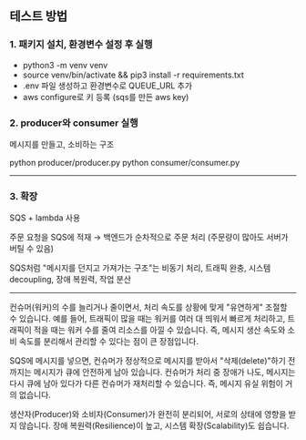 ## 테스트 방법

### 1. 패키지 설치, 환경변수 설정 후 실행
- python3 -m venv venv  
- source venv/bin/activate && pip3 install -r requirements.txt
- .env 파일 생성하고 환경변수로 QUEUE_URL 추가
- aws configure로 키 등록 (sqs를 만든 aws key)

### 2. producer와 consumer 실행
메시지를 만들고, 소비하는 구조

python producer/producer.py
python consumer/consumer.py


---

### 3. 확장
SQS + lambda 사용

주문 요청을 SQS에 적재 → 백엔드가 순차적으로 주문 처리
(주문량이 많아도 서버가 버틸 수 있음)

SQS처럼 "메시지를 던지고 가져가는 구조"는
비동기 처리,
트래픽 완충,
시스템 decoupling,
장애 복원력,
작업 분산


---

컨슈머(워커)의 수를 늘리거나 줄이면서,
처리 속도를 상황에 맞게 "유연하게" 조절할 수 있습니다.
예를 들어, 트래픽이 많을 때는 워커를 여러 대 띄워서 빠르게 처리하고,
트래픽이 적을 때는 워커 수를 줄여 리소스를 아낄 수 있습니다.
즉, 메시지 생산 속도와 소비 속도를 분리해서 관리할 수 있다는 점이 큰 장점입니다.


SQS에 메시지를 넣으면,
컨슈머가 정상적으로 메시지를 받아서 "삭제(delete)"하기 전까지는
메시지가 큐에 안전하게 남아 있습니다.
컨슈머가 처리 중 장애가 나도,
메시지는 다시 큐에 남아 있다가 다른 컨슈머가 재처리할 수 있습니다.
즉, 메시지 유실 위험이 거의 없습니다.


생산자(Producer)와 소비자(Consumer)가 완전히 분리되어,
서로의 상태에 영향을 받지 않습니다.
장애 복원력(Resilience)이 높고,
시스템 확장(Scalability)도 쉽습니다.
